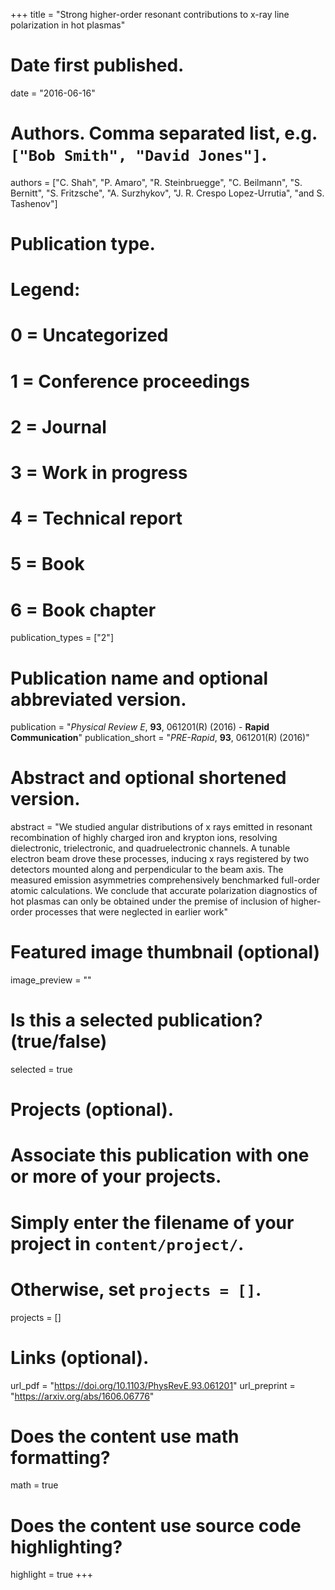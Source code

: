 +++
title = "Strong higher-order resonant contributions to x-ray line polarization in hot plasmas"

# Date first published.
date = "2016-06-16"

# Authors. Comma separated list, e.g. `["Bob Smith", "David Jones"]`.
authors = ["C. Shah", "P. Amaro", "R. Steinbruegge", "C. Beilmann", "S. Bernitt", "S. Fritzsche", "A. Surzhykov", "J. R. Crespo Lopez-Urrutia", "and S. Tashenov"]

# Publication type.
# Legend:
# 0 = Uncategorized
# 1 = Conference proceedings
# 2 = Journal
# 3 = Work in progress
# 4 = Technical report
# 5 = Book
# 6 = Book chapter
publication_types = ["2"]

# Publication name and optional abbreviated version.
publication = "*Physical Review E*, **93**, 061201(R) (2016) - **Rapid Communication**"
publication_short = "*PRE-Rapid*, **93**, 061201(R) (2016)"

# Abstract and optional shortened version.
abstract = "We studied angular distributions of x rays emitted in resonant recombination of highly charged iron and krypton ions, resolving dielectronic, trielectronic, and quadruelectronic channels. A tunable electron beam drove these processes, inducing x rays registered by two detectors mounted along and perpendicular to the beam axis. The measured emission asymmetries comprehensively benchmarked full-order atomic calculations. We conclude that accurate polarization diagnostics of hot plasmas can only be obtained under the premise of inclusion of higher-order processes that were neglected in earlier work"

# Featured image thumbnail (optional)
image_preview = ""

# Is this a selected publication? (true/false)
selected = true

# Projects (optional).
#   Associate this publication with one or more of your projects.
#   Simply enter the filename of your project in `content/project/`.
#   Otherwise, set `projects = []`.
projects = []

# Links (optional).
url_pdf = "https://doi.org/10.1103/PhysRevE.93.061201"
url_preprint = "https://arxiv.org/abs/1606.06776"

# Does the content use math formatting?
math = true

# Does the content use source code highlighting?
highlight = true
+++

